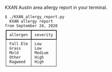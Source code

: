 KXAN Austin area allergy report in your terminal.

```
$ ./KXAN_allergy_report.py
  KXAN allergy report  
from September 24, 2020
┏━━━━━━━━━━┳━━━━━━━━━━┓
┃ allergen ┃ severity ┃
┡━━━━━━━━━━╇━━━━━━━━━━┩
│ Fall Elm │ Low      │
│ Grass    │ Low      │
│ Mold     │ Medium   │
│ Other    │ High     │
│ Ragweed  │ High     │
└──────────┴──────────┘
```

